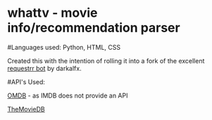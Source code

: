 # whattv - movie info/recommendation parser

#Languages used: Python, HTML, CSS

Created this with the intention of rolling it into a fork 
of the excellent [requestrr bot](https://github.com/darkalfx/requestrr/issues) by darkalfx.

#API's Used: 

[OMDB](http://omdbapi.com/) - as IMDB does not provide an API

[TheMovieDB](https://www.themoviedb.org/)
